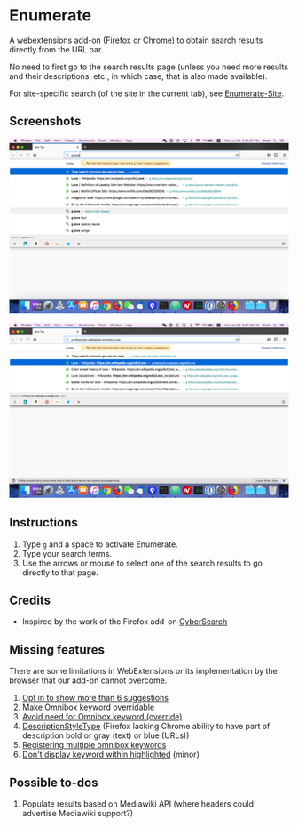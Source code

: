 # Enumerate

A webextensions add-on
([Firefox](https://addons.mozilla.org/en-US/firefox/addon/enumerate/)
or
[Chrome](https://chrome.google.com/webstore/detail/enumerate/ioepadelblgiflhfpilnemfndhmfngpf))
to obtain search results directly from the URL bar.

No need to first go to the search results page (unless you need
more results and their descriptions, etc., in which case, that
is also made available).

For site-specific search (of the site in the current tab), see
[Enumerate-Site](https://github.com/brettz9/enumerate-site).

## Screenshots

![Omnibox search terms](https://raw.githubusercontent.com/brettz9/enumerate/master/screenshots/omnibox-search-terms.png)

![Omnibox selected](https://raw.githubusercontent.com/brettz9/enumerate/master/screenshots/omnibox-selected.png)

## Instructions

1. Type `g` and a space to activate Enumerate.
2. Type your search terms.
3. Use the arrows or mouse to select one of the search results to
    go directly to that page.

## Credits

- Inspired by the work of the Firefox add-on [CyberSearch](http://cybersear.ch/)

## Missing features

There are some limitations in WebExtensions or its implementation by the
browser that our add-on cannot overcome.

1. [Opt in to show more than 6 suggestions](https://bugzilla.mozilla.org/show_bug.cgi?id=1375252)
1. [Make Omnibox keyword overridable](https://bugzilla.mozilla.org/show_bug.cgi?id=1375453)
1. [Avoid need for Omnibox keyword (override)](https://bugzilla.mozilla.org/show_bug.cgi?id=1361327)
1. [DescriptionStyleType](https://bugzilla.mozilla.org/show_bug.cgi?id=1323091) (Firefox lacking Chrome ability to have part of description bold or gray (text) or blue (URLs))
1. [Registering multiple omnibox keywords](https://bugzilla.mozilla.org/show_bug.cgi?id=1478092)
1. [Don't display keyword within highlighted](https://bugzilla.mozilla.org/show_bug.cgi?id=1409702) (minor)

## Possible to-dos

1. Populate results based on Mediawiki API (where headers could advertise
    Mediawiki support?)
